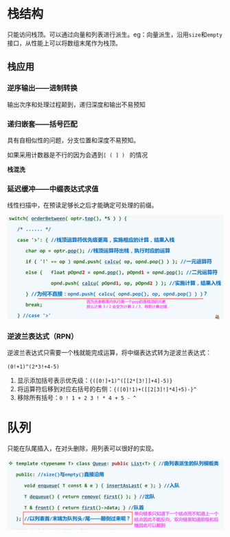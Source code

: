 # 栈结构

只能访问栈顶。可以通过向量和列表进行派生。eg：向量派生，沿用`size`和`empty`接口，从性能上可以将数组末尾作为栈顶。

## 栈应用

### 逆序输出——进制转换

输出次序和处理过程颠到，递归深度和输出不易预知

### 递归嵌套——括号匹配

具有自相似性的问题，分支位置和深度不易预知。

如果采用计数器是不行的因为会遇到`[ ( ] ) ` 的情况

**栈混洗**



### 延迟缓冲——中缀表达式求值

线性扫描中，在预读足够长之后才能确定可处理的前缀。

<img src=".\img\栈-计算优先级.png" width=600px>



### 逆波兰表达式（RPN）

逆波兰表达式只需要一个栈就能完成运算，将中缀表达式转为逆波兰表达式：

`(0!+1)^(2*3!+4-5) `

1. 显示添加括号表示优先级：`{([0!]+1)^([[2*[3!]]+4]-5)}`
2. 将运算符后移到对应右括号的右侧：`{([0]!1)+([[2[3]!]*4]+5)-}^ `
3. 移除所有括号：`0 ! 1 + 2 3 ! * 4 + 5 - ^ `



# 队列

只能在队尾插入，在对头删除，用列表可以很好的实现。

<img src=".\img\队列-链表实现.png" width=600px>
